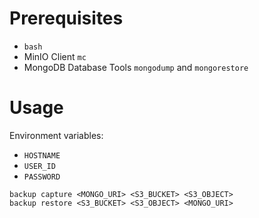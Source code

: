 # Prerequisites

- `bash`
- MinIO Client `mc`
- MongoDB Database Tools `mongodump` and `mongorestore`

# Usage

Environment variables:

- `HOSTNAME`
- `USER_ID`
- `PASSWORD`

```
backup capture <MONGO_URI> <S3_BUCKET> <S3_OBJECT>
backup restore <S3_BUCKET> <S3_OBJECT> <MONGO_URI>
```

